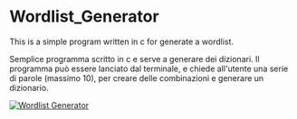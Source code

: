 # Wordlist_Generator
This is a simple program written in c for generate a wordlist.

Semplice programma scritto in c e serve a generare dei dizionari.
Il programma può essere lanciato dal terminale, e chiede all'utente una serie di parole (massimo 10), per creare delle combinazioni e generare un dizionario.

[![Wordlist Generator](https://img.youtube.com/vi/EpfI4-yuplQ/0.jpg)](https://www.youtube.com/watch?v=EpfI4-yuplQ)
